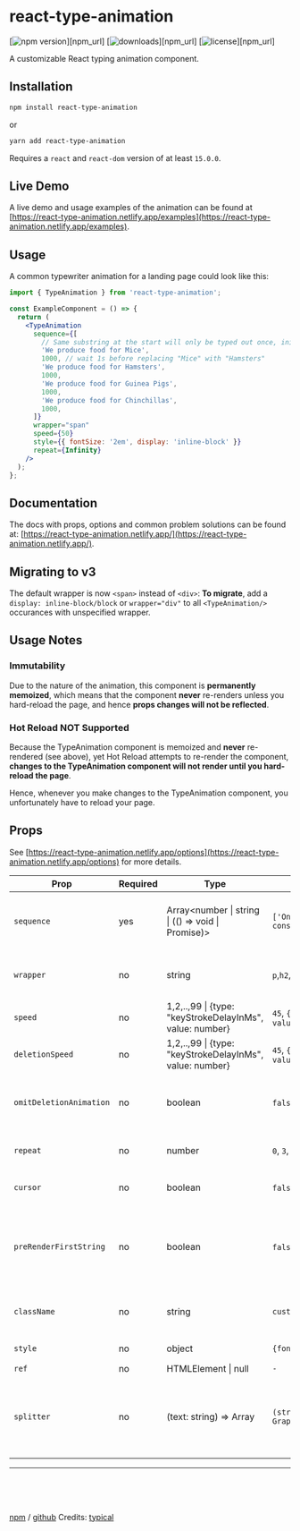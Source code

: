 # react-type-animation

[![npm version](https://badge.fury.io/js/react-type-animation.svg)][npm_url]
[![downloads](https://img.shields.io/npm/dt/react-type-animation.svg)][npm_url]
[![license](https://img.shields.io/npm/l/react-type-animation.svg)][npm_url]

A customizable React typing animation component.

## Installation

```bash
npm install react-type-animation
```

or

```bash
yarn add react-type-animation
```

Requires a `react` and `react-dom` version of at least `15.0.0`.

## Live Demo

A live demo and usage examples of the animation can be found at [https://react-type-animation.netlify.app/examples](https://react-type-animation.netlify.app/examples).

## Usage

A common typewriter animation for a landing page could look like this:

```jsx
import { TypeAnimation } from 'react-type-animation';

const ExampleComponent = () => {
  return (
    <TypeAnimation
      sequence={[
        // Same substring at the start will only be typed out once, initially
        'We produce food for Mice',
        1000, // wait 1s before replacing "Mice" with "Hamsters"
        'We produce food for Hamsters',
        1000,
        'We produce food for Guinea Pigs',
        1000,
        'We produce food for Chinchillas',
        1000,
      ]}
      wrapper="span"
      speed={50}
      style={{ fontSize: '2em', display: 'inline-block' }}
      repeat={Infinity}
    />
  );
};
```

## Documentation

The docs with props, options and common problem solutions can be found at: [https://react-type-animation.netlify.app/](https://react-type-animation.netlify.app/).

## Migrating to v3

The default wrapper is now `<span>` instead of `<div>`: **To migrate**, add a `display: inline-block/block` or `wrapper="div"` to all `<TypeAnimation/>` occurances with unspecified wrapper.

## Usage Notes

### Immutability

Due to the nature of the animation, this component is **permanently memoized**, which means that the component **never** re-renders unless you hard-reload the page, and hence **props changes will not be reflected**.

### Hot Reload NOT Supported

Because the TypeAnimation component is memoized and **never** re-rendered (see above), yet Hot Reload attempts to re-render the component, **changes to the TypeAnimation component will not render until you hard-reload the page**.

Hence, whenever you make changes to the TypeAnimation component, you unfortunately have to reload your page.

## Props

See [https://react-type-animation.netlify.app/options](https://react-type-animation.netlify.app/options) for more details.

| Prop                    | Required | Type                                                                 | Example                                               | Description                                                                                                                  | Default            |
| ----------------------- | -------- | -------------------------------------------------------------------- | ----------------------------------------------------- | ---------------------------------------------------------------------------------------------------------------------------- | ------------------ |
| `sequence`              | yes      | Array<number &#124; string &#124; (() => void &#124; Promise<void>)> | `['One', 1000, 'Two', () => console.log("done")]`     | Animation sequence: [TEXT, DELAY-MS, CALLBACK]                                                                               | `-`                |
| `wrapper`               | no       | string                                                               | `p`,`h2`,`div`, `strong`                              | HTML element tag that wraps the typing animation                                                                             | `span`             |
| `speed`                 | no       | 1,2,..,99 &#124; {type: "keyStrokeDelayInMs", value: number}         | `45`, `{type: "keyStrokeDelayInMs", value: 100}`      | Speed for the writing of the animation                                                                                       | `40`               |
| `deletionSpeed`         | no       | 1,2,..,99 &#124; {type: "keyStrokeDelayInMs", value: number}         | `45`, `{type: "keyStrokeDelayInMs", value: 100}`      | Speed for deleting of the animation                                                                                          | `speed`            |
| `omitDeletionAnimation` | no       | boolean                                                              | `false`, `true`                                       | If true, deletions will be instant and without animation                                                                     | `false`            |
| `repeat`                | no       | number                                                               | `0`, `3`, `Infinity`                                  | Amount of animation repetitions                                                                                              | `0`                |
| `cursor`                | no       | boolean                                                              | `false`, `true`                                       | Display default blinking cursor css-animation                                                                                | `true`             |
| `preRenderFirstString`  | no       | boolean                                                              | `false`, `true`                                       | If true, the first string of your sequence will not be animated and initially (pre-)rendered                                 | `true`             |
| `className`             | no       | string                                                               | `custom-class-name`                                   | HTML class name applied to the wrapper to style the text                                                                     | `-`                |
| `style`                 | no       | object                                                               | `{fontSize: '2em'}`                                   | JSX inline style object                                                                                                      | `-`                |
| `ref`                   | no       | HTMLElement &#124; null                                              | `-`                                                   | `-`                                                                                                                          | `-`                |
| `splitter`              | no       | (text: string) => Array<string>                                      | `(str) => new GraphemeSplitter().splitGraphemes(str)` | Used for splitting complex characters, see [grapheme-splitter](https://github.com/orling/grapheme-splitter) for more details | `String.split('')` |

---

 <br>
 <br>
 <br>

[npm](https://www.npmjs.com/package/react-type-animation) / [github](https://github.com/maxeth/react-type-animation/)
Credits: [typical](https://github.com/camwiegert/typical)
